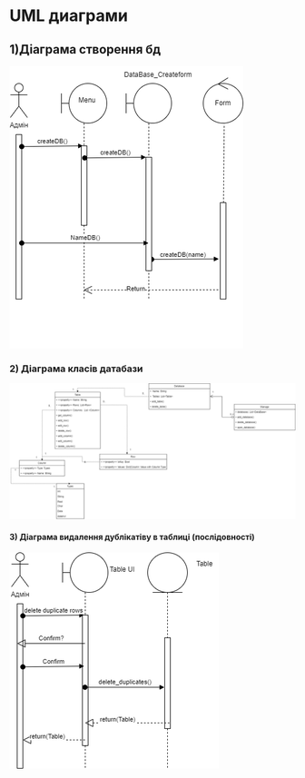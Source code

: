 # UML диаграми
## 1)Діаграма створення бд

![precedent_diagram](https://github.com/Koshman-Nikita/Lab_IT/blob/main/daigram_createDB.drawio.png)

### 2) Діаграма класів датабази

![precedent_diagram](https://github.com/Koshman-Nikita/Lab_IT/blob/main/diagram_DBMS.drawio.png)

#### 3) Діаграма видалення дублікатіву в таблиці (послідовності)

![precedent_diagram](https://github.com/Koshman-Nikita/Lab_IT/blob/main/daigram_deletedub.drawio.png)
